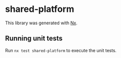 # shared-platform

This library was generated with [Nx](https://nx.dev).

## Running unit tests

Run `nx test shared-platform` to execute the unit tests.
